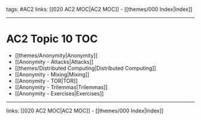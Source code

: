 tags: #AC2
links:  [[020 AC2 MOC|AC2 MOC]] - [[themes/000 Index|Index]]

---
# AC2 Topic 10 TOC

- [[themes/Anonymity|Anonymity]]
- [[Anonymity - Attacks|Attacks]]
- [[themes/Distributed Computing|Distributed Computing]]
- [[Anonymity - Mixing|Mixing]]
- [[Anonymity - TOR|TOR]]
- [[Anonymity - Trilemmas|Trilemmas]]
- [[Anonymity - Exercises|Exercises]]

---
links:  [[020 AC2 MOC|AC2 MOC]] - [[themes/000 Index|Index]]